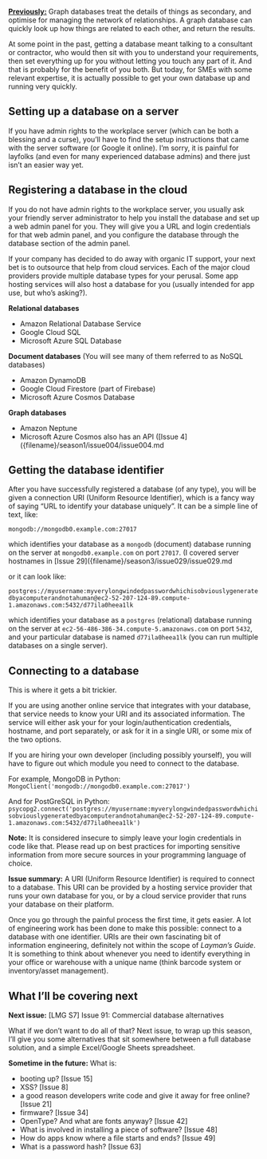 [**Previously:**](https://buttondown.email/laymansguide/archive/) Graph databases treat the details of things as secondary, and optimise for managing the network of relationships. A graph database can quickly look up how things are related to each other, and return the results.

At some point in the past, getting a database meant talking to a consultant or contractor, who would then sit with you to understand your requirements, then set everything up for you without letting you touch any part of it. And that is probably for the benefit of you both. But today, for SMEs with some relevant expertise, it is actually possible to get your own database up and running very quickly.

## Setting up a database on a server

If you have admin rights to the workplace server (which can be both a blessing and a curse), you’ll have to find the setup instructions that came with the server software (or Google it online). I’m sorry, it is painful for layfolks (and even for many experienced database admins) and there just isn’t an easier way yet.

## Registering a database in the cloud

If you do not have admin rights to the workplace server, you usually ask your friendly server administrator to help you install the database and set up a web admin panel for you. They will give you a URL and login credentials for that web admin panel, and you configure the database through the database section of the admin panel.

If your company has decided to do away with organic IT support, your next bet is to outsource that help from cloud services. Each of the major cloud providers provide multiple database types for your perusal. Some app hosting services will also host a database for you (usually intended for app use, but who’s asking?).

**Relational databases**
- Amazon Relational Database Service
- Google Cloud SQL
- Microsoft Azure SQL Database

**Document databases** (You will see many of them referred to as NoSQL databases)
- Amazon DynamoDB
- Google Cloud Firestore (part of Firebase)
- Microsoft Azure Cosmos Database

**Graph databases**
- Amazon Neptune
- Microsoft Azure Cosmos also has an API ([Issue 4]({filename}/season1/issue004/issue004.md

## Getting the database identifier

After you have successfully registered a database (of any type), you will be given a connection URI (Uniform Resource Identifier), which is a fancy way of saying “URL to identify your database uniquely”. It can be a simple line of text, like:

`mongodb://mongodb0.example.com:27017`

which identifies your database as a `mongodb` (document) database running on the server at `mongodb0.example.com` on port `27017`. (I covered server hostnames in [Issue 29]({filename}/season3/issue029/issue029.md

or it can look like:

`postgres://myusername:myverylongwindedpasswordwhichisobviouslygeneratedbyacomputerandnotahuman@ec2-52-207-124-89.compute-1.amazonaws.com:5432/d77ila0heea1lk`

which identifies your database as a `postgres` (relational) database running on the server at `ec2-56-486-386-34.compute-5.amazonaws.com` on port `5432`, and your particular database is named `d77ila0heea1lk` (you can run multiple databases on a single server).

## Connecting to a database

This is where it gets a bit trickier.

If you are using another online service that integrates with your database, that service needs to know your URI and its associated information. The service will either ask your for your login/authentication credentials, hostname, and port separately, or ask for it in a single URI, or some mix of the two options.

If you are hiring your own developer (including possibly yourself), you will have to figure out which module you need to connect to the database.

For example, MongoDB in Python: `MongoClient('mongodb://mongodb0.example.com:27017')`

And for PostGreSQL in Python: `psycopg2.connect('postgres://myusername:myverylongwindedpasswordwhichisobviouslygeneratedbyacomputerandnotahuman@ec2-52-207-124-89.compute-1.amazonaws.com:5432/d77ila0heea1lk')`

**Note:** It is considered insecure to simply leave your login credentials in code like that. Please read up on best practices for importing sensitive information from more secure sources in your programming language of choice.

**Issue summary:** A URI (Uniform Resource Identifier) is required to connect to a database. This URI can be provided by a hosting service provider that runs your own database for you, or by a cloud service provider that runs your database on their platform.

Once you go through the painful process the first time, it gets easier. A lot of engineering work has been done to make this possible: connect to a database with one identifier. URIs are their own fascinating bit of information engineering, definitely not within the scope of _Layman’s Guide_. It is something to think about whenever you need to identify everything in your office or warehouse with a unique name (think barcode system or inventory/asset management).

## What I’ll be covering next

**Next issue:** [LMG S7] Issue 91: Commercial database alternatives

What if we don’t want to do all of that? Next issue, to wrap up this season, I’ll give you some alternatives that sit somewhere between a full database solution, and a simple Excel/Google Sheets spreadsheet.

**Sometime in the future:** What is:

- booting up? [Issue 15]
- XSS? [Issue 8]
- a good reason developers write code and give it away for free online? [Issue 21]
- firmware? [Issue 34]
- OpenType? And what are fonts anyway? [Issue 42]
- What is involved in installing a piece of software? [Issue 48]
- How do apps know where a file starts and ends? [Issue 49]
- What is a password hash? [Issue 63]
